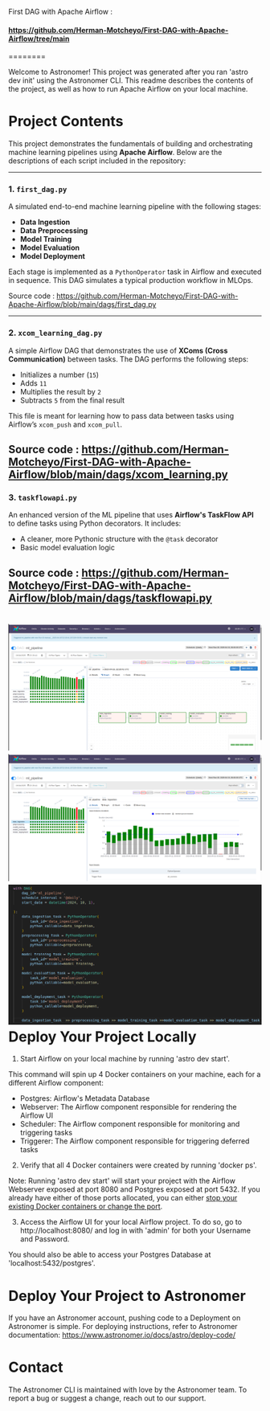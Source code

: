 First DAG with Apache Airflow : 
#### https://github.com/Herman-Motcheyo/First-DAG-with-Apache-Airflow/tree/main
========

Welcome to Astronomer! This project was generated after you ran 'astro dev init' using the Astronomer CLI. This readme describes the contents of the project, as well as how to run Apache Airflow on your local machine.

Project Contents
================

This project demonstrates the fundamentals of building and orchestrating machine learning pipelines using **Apache Airflow**. Below are the descriptions of each script included in the repository:

---

### 1. `first_dag.py`  
A simulated end-to-end machine learning pipeline with the following stages:
- **Data Ingestion**
- **Data Preprocessing**
- **Model Training**
- **Model Evaluation**
- **Model Deployment**

Each stage is implemented as a `PythonOperator` task in Airflow and executed in sequence. This DAG simulates a typical production workflow in MLOps.

Source code : https://github.com/Herman-Motcheyo/First-DAG-with-Apache-Airflow/blob/main/dags/first_dag.py

---

### 2. `xcom_learning_dag.py`  
A simple Airflow DAG that demonstrates the use of **XComs (Cross Communication)** between tasks. The DAG performs the following steps:
- Initializes a number (`15`)
- Adds `11`
- Multiplies the result by `2`
- Subtracts `5` from the final result

This file is meant for learning how to pass data between tasks using Airflow’s `xcom_push` and `xcom_pull`.


Source code : https://github.com/Herman-Motcheyo/First-DAG-with-Apache-Airflow/blob/main/dags/xcom_learning.py
---

### 3. `taskflowapi.py`  
An enhanced version of the ML pipeline that uses **Airflow's TaskFlow API** to define tasks using Python decorators. It includes:
- A cleaner, more Pythonic structure with the `@task` decorator
- Basic model evaluation logic


Source code : https://github.com/Herman-Motcheyo/First-DAG-with-Apache-Airflow/blob/main/dags/taskflowapi.py
---

![alt text](</day13/img/Capture d’écran du 2025-04-19 23-29-17.png>)
![alt text](</day13/img/Capture d’écran du 2025-04-19 23-30-45.png>)
![alt text](</day13/img/Capture d’écran du 2025-04-19 23-32-23.png>)
Deploy Your Project Locally
===========================

1. Start Airflow on your local machine by running 'astro dev start'.

This command will spin up 4 Docker containers on your machine, each for a different Airflow component:

- Postgres: Airflow's Metadata Database
- Webserver: The Airflow component responsible for rendering the Airflow UI
- Scheduler: The Airflow component responsible for monitoring and triggering tasks
- Triggerer: The Airflow component responsible for triggering deferred tasks

2. Verify that all 4 Docker containers were created by running 'docker ps'.

Note: Running 'astro dev start' will start your project with the Airflow Webserver exposed at port 8080 and Postgres exposed at port 5432. If you already have either of those ports allocated, you can either [stop your existing Docker containers or change the port](https://www.astronomer.io/docs/astro/cli/troubleshoot-locally#ports-are-not-available-for-my-local-airflow-webserver).

3. Access the Airflow UI for your local Airflow project. To do so, go to http://localhost:8080/ and log in with 'admin' for both your Username and Password.

You should also be able to access your Postgres Database at 'localhost:5432/postgres'.

Deploy Your Project to Astronomer
=================================

If you have an Astronomer account, pushing code to a Deployment on Astronomer is simple. For deploying instructions, refer to Astronomer documentation: https://www.astronomer.io/docs/astro/deploy-code/

Contact
=======

The Astronomer CLI is maintained with love by the Astronomer team. To report a bug or suggest a change, reach out to our support.
